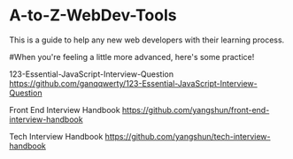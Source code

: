 # A-to-Z-WebDev-Tools
This is a guide to help any new web developers with their learning process.

#When you're feeling a little more advanced, here's some practice!

123-Essential-JavaScript-Interview-Question
https://github.com/ganqqwerty/123-Essential-JavaScript-Interview-Question

Front End Interview Handbook
https://github.com/yangshun/front-end-interview-handbook

Tech Interview Handbook
https://github.com/yangshun/tech-interview-handbook
